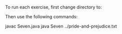 To run each exercise, first change directory to:

Then use the following commands:

javac Seven.java
java Seven ../pride-and-prejudice.txt
